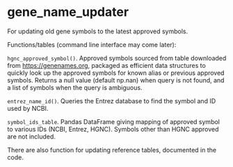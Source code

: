 # gene_name_updater
For updating old gene symbols to the latest approved symbols.

Functions/tables (command line interface may come later):
  
  `hgnc_approved_symbol()`. Approved symbols sourced from table downloaded from https://genenames.org, packaged as efficient data structures to quickly look up the approved symbols for known alias or previous approved symbols. Returns a null value (default np.nan) when query is not found, and a list of symbols when the query is ambiguous.
  
  `entrez_name_id()`. Queries the Entrez database to find the symbol and ID used by NCBI.
  
  `symbol_ids_table`. Pandas DataFrame giving mapping of approved symbol to various IDs (NCBI, Entrez, HGNC). Symbols other than HGNC approved are not included.
  
  There are also function for updating reference tables, documented in the code.

